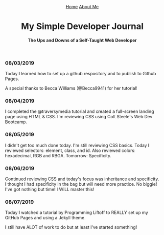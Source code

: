 
<html lang="en">
<head>
    <meta charset="UTF-8">
    <meta name="viewport" content="width=device-width, initial-scale=1.0">
    <meta http-equiv="X-UA-Compatible" content="ie=edge">
    <title>My Web Developer Journal</title>
</head>
<body>
    <header>
        <nav>
            <a href="index.html">Home</a>
            <a href="about.html">About Me</a>
        </nav>
        <h1>My Simple Developer Journal</h1>
        <h4>The Ups and Downs of a Self-Taught Web Developer</h4>
    </header>
<div>
    <h3>08/03/2019</h3>
    <p>Today I learned how to set up a github respository and to publish to Github Pages.</p>
    <p>A special thanks to Becca Williams (@Becca9941) for her tutorial!</p>
</div>
  <div>
    <h3>08/04/2019</h3>
    <p>I completed the 
@traversymedia
 tutorial and created a full-screen landing page using HTML & CSS. I'm reviewing CSS using Colt Steele's Web Dev Bootcamp.</p>
</div>
    <div>
 <h3>08/05/2019</h3>
    <p>I didn't get too much done today. I'm still reviewing CSS basics. Today I reviewed selectors: element, class, and id. Also reviewed colors: hexadecimal, RGB and RBGA. Tomorrow: Specificity.</p>
</div> 
   <div>
    <h3>08/06/2019</h3>
    <p> Continued reviewing CSS and today's focus was inheritance and specificity.  I thought I had specificity in the bag but will need more practice.  No biggie! I've got nothing but time! I WILL master this!</p>
</div>
    <div>
  <h3>08/07/2019</h3>
    <p>Today I watched a tutorial by Programming Liftoff to REALLY set up my GitHub Pages and using a Jekyll theme.</p>
  <p>I still have ALOT of work to do but at least I've started something!</p>
</div>


</body>
</html>

